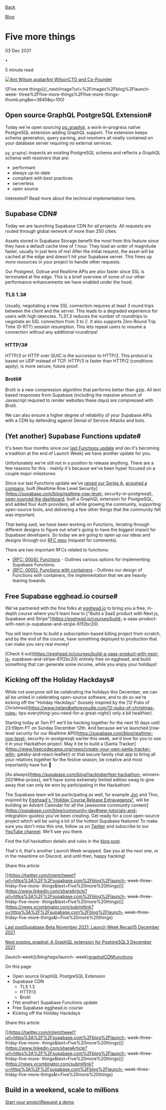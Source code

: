 [Back](/blog)

[Blog](/blog)

# Five more things

03 Dec 2021

•

5 minute read

[![Ant Wilson
avatar](/_next/image?url=https%3A%2F%2Fgithub.com%2Fawalias.png&w=96&q=75)Ant
WilsonCTO and Co-Founder](https://github.com/awalias)

![Five more things](/_next/image?url=%2Fimages%2Fblog%2Flaunch-week-
three%2Ffive-more-things%2Ffive-more-things-thumb.png&w=3840&q=100)

## Open source GraphQL PostgreSQL Extension#

Today we're open sourcing
[pg_graphql](https://github.com/supabase/pg_graphql), a work-in-progress
native PostgreSQL extension adding GraphQL support. The extension keeps schema
generation, query parsing, and resolvers all neatly contained on your database
server requiring no external services.

`pg_graphql` inspects an existing PostgreSQL schema and reflects a GraphQL
schema with resolvers that are:

  * performant
  * always up-to-date
  * compliant with best practices
  * serverless
  * open source

Interested? Read more about the technical implementation here.

## Supabase CDN#

Today we are launching Supabase CDN for all projects. All requests are routed
through global network of more than 250 cities.

Assets stored in Supabase Storage benefit the most from this feature since
they have a default cache time of 1 hour. They load an order of magnitude
faster, usually in just tens of ms! After the initial request, the asset will
be cached at the edge and doesn't hit your Supabase server. This frees up more
resources in your project to handle other requests.

Our Postgrest, Gotrue and Realtime APIs are also faster since SSL is
terminated at the edge. This is a brief overview of some of our other
performance enhancements we have enabled under the hood.

### TLS 1.3#

Usually, negotiating a new SSL connection requires at least 3 round trips
between the client and the server. This leads to a degraded experience for
users with high latencies. TLS1.3 reduces the number of roundtrips to
negotiate an SSL connection from 3 to 2. It also supports Zero Round Trip Time
(0-RTT) session resumption. This lets repeat users to resume a connection
without any additional roundtrips!

### HTTP/3#

HTTP/3 or HTTP over QUIC is the successor to HTTP/2. This protocol is based on
UDP instead of TCP. HTTP/3 is faster than HTTP/2 (conditions apply), is more
secure, future proof.

### Brotli#

Brotli is a new compression algorithm that performs better than gzip. All text
based responses from Supabase (including the massive amount of Javascript
required to render websites these days) are compressed with Brotli.

We can also ensure a higher degree of reliability of your Supabase APIs with a
CDN by defending against Denial of Service Attacks and bots.

## (Yet another) Supabase Functions update#

It's been four months since our [last Functions
update](https://supabase.com/blog/supabase-functions-updates) and (as it's
becoming a tradition at the end of Launch Week) we have another update for
you.

Unfortunately we're still not in a position to release anything. There are a
few reasons for this - mainly it's because we've been hyper focused on a
couple major milestones:

Since our last Functions update we've [raised our Series
A,](https://supabase.com/blog/supabase-series-a) [acquired a
company](https://supabase.com/blog/supabase-acquires-logflare), built
[Realtime Row Level Security](https://supabase.com/blog/realtime-row-level-
security-in-postgresql), [open sourced the
dashboard](https://supabase.com/blog/supabase-studio), built a GraphQL
extension for PostgreSQL, and added four Auth providers, all while growing the
community, supporting open-source tools, and delivering a few other things
that the community felt was important.

That being said, we _have_ been working on Functions, iterating through
different designs to figure out what's going to have the biggest impact for
Supabase developers. So today we are going to open up our ideas and designs
through our [RFC repo](https://github.com/supabase/rfcs) (request for
comments).

There are two important RFCs related to functions:

  * [[RFC: 0004]: Functions](https://github.com/supabase/rfcs/blob/rfc/functions/rfc/0004-functions.md) \- Outlines various options for implementing Supabase Functions.
  * [[RFC: 0005]: Functions with containers](https://github.com/supabase/rfcs/pull/5) \- Outlines our design of Functions with containers, the implementation that we are heavily leaning towards.

## Free Supabase egghead.io course#

We've partnered with the fine folks at [egghead.io](http://egghead.io) to
bring you a free, in-depth course where you'll learn how to ["Build a SaaS
product with Next.js, Supabase and Stripe"](https://egghead.io/courses/build-
a-saas-product-with-next-js-supabase-and-stripe-61f2bc20).

You will learn how to build a subscription-based billing project from scratch,
and by the end of the course, have something deployed to production that can
make you very real money!

[Check it out](https://egghead.io/courses/build-a-saas-product-with-next-js-
supabase-and-stripe-61f2bc20) entirely free on egghead, and build something
that can generate some income, while you enjoy your holidays!

## Kicking off the Holiday Hackdays#

While not everyone will be celebrating the holidays this December, we can all
be united in celebrating open-source software, and to do so we're kicking off
the "Holiday Hackdays" (loosely inspired by the [12 Pubs of
Christmas](https://www.irelandbeforeyoudie.com/12-pubs-of-christmas-rules-
tips-everything-you-need-for-a-great-night/) only a bit healthier).

Starting today at 7am PT we'll be hacking together for the next 10 days until
23:59pm PT on Sunday December 12th. And because we've launched [row-level
security for our Realtime API](https://supabase.com/blog/realtime-row-level-
security-in-postgresql) earlier this week, we'd love for you to use it in your
Hackathon project. May it be to build a [Santa
Tracker](https://www.freecodecamp.org/news/create-your-own-santa-tracker-with-
gatsby-and-react-leaflet/) or that secure family chat app to bring all your
relatives together for the festive season, be creative and most importantly
have fun 🥳

[As always](https://supabase.com/blog/hacktoberfest-hackathon-
winners-2021#the-prizes), we'll have some extremely limited edition swag to
give away that can only be won by participating in the Hackathon!

The Supabase team will be participating as well, for example
[Jon](https://twitter.com/_dijonmusters) and Thor, inspired by [Egghead's
"Holiday Course Release Extravaganza"](https://egghead.io/20-days), will be
building an Advent Calendar for all the [awesome community
content](https://supabase.com/blog/community-day#new-tutorials-and-
integration-guides) you've been creating. Get ready for a cool open-source
project which will be using a lot of the hottest Supabase features! To make
sure you don't miss this one, follow us on
[Twitter](https://twitter.com/supabase) and subscribe to our [YouTube
channel](https://www.youtube.com/supabase). We'll see you there.

Find the full hackathon details and rules in the [blog
post](https://supabase.com/blog/supabase-holiday-hackdays-hackathon).

That's it, that's another Launch Week wrapped. See you at the next one, or in
the meantime on Discord, and until then, happy hacking!

Share this article

[](https://twitter.com/intent/tweet?url=https%3A%2F%2Fsupabase.com%2Fblog%2Flaunch-
week-three-friday-five-more-
things&text=Five%20more%20things)[](https://www.linkedin.com/shareArticle?url=https%3A%2F%2Fsupabase.com%2Fblog%2Flaunch-
week-three-friday-five-more-
things&text=Five%20more%20things)[](https://news.ycombinator.com/submitlink?u=https%3A%2F%2Fsupabase.com%2Fblog%2Flaunch-
week-three-friday-five-more-things&t=Five%20more%20things)

[Last postSupabase Beta November 2021: Launch Week Recap15 December
2021](/blog/beta-november-2021-launch-week-recap)

[Next postpg_graphql: A GraphQL extension for PostgreSQL3 December
2021](/blog/pg-graphql)

[launch-week](/blog/tags/launch-
week)[graphql](/blog/tags/graphql)[CDN](/blog/tags/CDN)[functions](/blog/tags/functions)

On this page

  * Open source GraphQL PostgreSQL Extension
  * Supabase CDN
    * TLS 1.3
    * HTTP/3
    * Brotli
  * (Yet another) Supabase Functions update
  * Free Supabase egghead.io course
  * Kicking off the Holiday Hackdays

Share this article

[](https://twitter.com/intent/tweet?url=https%3A%2F%2Fsupabase.com%2Fblog%2Flaunch-
week-three-friday-five-more-
things&text=Five%20more%20things)[](https://www.linkedin.com/shareArticle?url=https%3A%2F%2Fsupabase.com%2Fblog%2Flaunch-
week-three-friday-five-more-
things&text=Five%20more%20things)[](https://news.ycombinator.com/submitlink?u=https%3A%2F%2Fsupabase.com%2Fblog%2Flaunch-
week-three-friday-five-more-things&t=Five%20more%20things)

## Build in a weekend, scale to millions

[Start your project](https://supabase.com/dashboard)[Request a
demo](/contact/sales)

